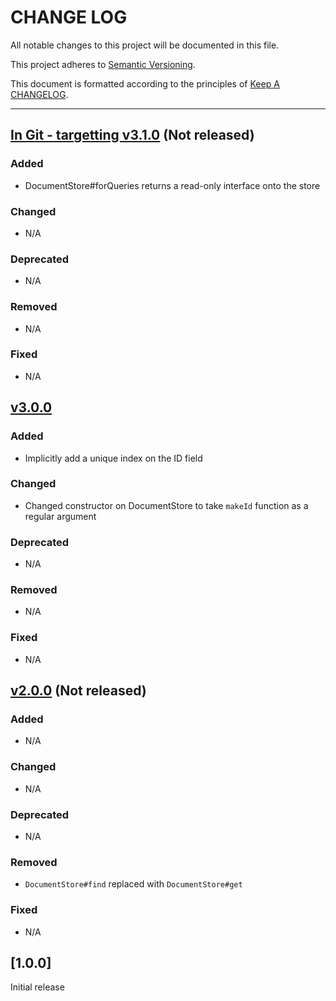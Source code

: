 # CHANGE LOG

All notable changes to this project will be documented in this file.

This project adheres to [Semantic Versioning](http://semver.org).

This document is formatted according to the principles of [Keep A CHANGELOG](http://keepachangelog.com).

----
## [In Git - targetting v3.1.0](https://github.com/mattwynne/gosh/compare/v3.0.0...master) (Not released)

### Added

* DocumentStore#forQueries returns a read-only interface onto the store

### Changed

* N/A

### Deprecated

* N/A

### Removed

* N/A

### Fixed

* N/A

## [v3.0.0](https://github.com/mattwynne/gosh/compare/v2.0.0...v3.0.0)

### Added

* Implicitly add a unique index on the ID field

### Changed

* Changed constructor on DocumentStore to take `makeId` function as a regular argument

### Deprecated

* N/A

### Removed

* N/A

### Fixed

* N/A

## [v2.0.0](https://github.com/mattwynne/gosh/compare/v1.0.0...v2.0.0) (Not released)

### Added

* N/A

### Changed

* N/A

### Deprecated

* N/A

### Removed

* `DocumentStore#find` replaced with `DocumentStore#get`

### Fixed

* N/A

## [1.0.0]

Initial release
